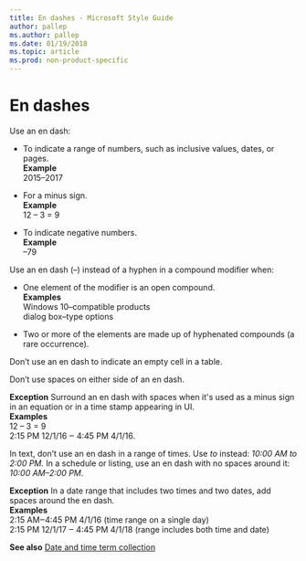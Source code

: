 ```yaml
---
title: En dashes - Microsoft Style Guide
author: pallep
ms.author: pallep
ms.date: 01/19/2018
ms.topic: article
ms.prod: non-product-specific
---
```


# En dashes

Use an en dash:

  - To indicate a range of numbers, such as inclusive values, dates, or pages.  
**Example**  
2015–2017
    
  - For a minus sign.  
**Example**  
12 – 3 = 9
    
  - To indicate negative numbers.  
**Example**  
–79

Use an en dash (–) instead of a hyphen in a compound modifier when:

  - One element of the modifier is an open compound.  
**Examples**  
Windows 10–compatible products   
dialog box–type options
    
  - Two or more of the elements are made up of hyphenated compounds (a rare occurrence). 

Don’t use an en dash to indicate an empty cell in a table.

Don’t use spaces on either side of an en dash. 

**Exception** Surround an en dash with spaces when it's used as a minus sign in an equation or in a time stamp appearing in UI.  
**Examples**  
12 – 3 = 9   
2:15 PM 12/1/16 ‒ 4:45 PM 4/1/16.

In text, don’t use an en dash in a range of times. Use *to* instead: *10:00 AM to 2:00 PM.* In a schedule or listing, use an en dash with no spaces around it: *10:00 AM–2:00 PM*. 

**Exception** In a date range that includes two times and two dates, add spaces around the en dash.  
**Examples**  
2:15 AM‒4:45 PM 4/1/16 (time range on a single day)  
2:15 PM 12/1/17 ‒ 4:45 PM 4/1/18 (range includes both time and date)

**See also** [Date and time term collection](/style-guide/a-z-word-list-term-collections/term-collections/date-time-terms)
